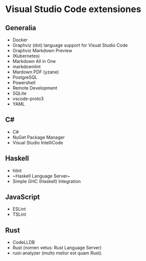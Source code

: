 # Visual Studio Code extensiones

## Generalia

* Docker
* Graphviz (dot) language support for Visual Studio Code
* Graphviz Markdown Preview
* (Kubernetes)
* Markdown All in One
* markdownlint
* Mardown PDF (yzane)
* PostgreSQL
* Powershell
* Remote Development
* SQLite
* vscode-proto3
* YAML

## C#

* C#
* NuGet Package Manager
* Visual Studio IntelliCode

## Haskell

* hlint
* ~Haskell Language Server~
* Simple GHC (Haskell) Integration

## JavaScript

* ESLint
* TSLint

## Rust

* CodeLLDB
* Rust (nomen vetus: Rust Language Server)
* rust-analyzer (multo melior est quam Rust).

